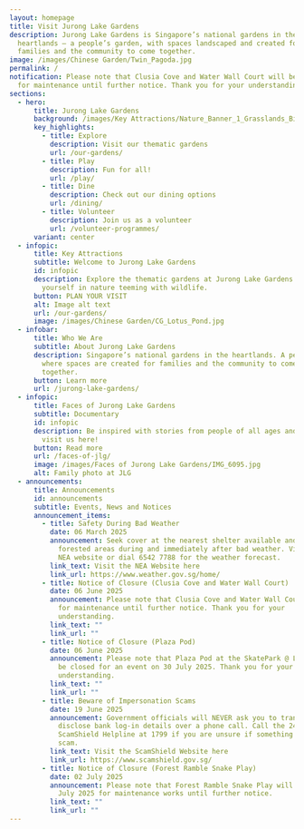 ```yaml
---
layout: homepage
title: Visit Jurong Lake Gardens
description: Jurong Lake Gardens is Singapore’s national gardens in the
  heartlands – a people’s garden, with spaces landscaped and created for
  families and the community to come together.
image: /images/Chinese Garden/Twin_Pagoda.jpg
permalink: /
notification: Please note that Clusia Cove and Water Wall Court will be closed
  for maintenance until further notice. Thank you for your understanding.
sections:
  - hero:
      title: Jurong Lake Gardens
      background: /images/Key Attractions/Nature_Banner_1_Grasslands_Bird_Hide.jpg
      key_highlights:
        - title: Explore
          description: Visit our thematic gardens
          url: /our-gardens/
        - title: Play
          description: Fun for all!
          url: /play/
        - title: Dine
          description: Check out our dining options
          url: /dining/
        - title: Volunteer
          description: Join us as a volunteer
          url: /volunteer-programmes/
      variant: center
  - infopic:
      title: Key Attractions
      subtitle: Welcome to Jurong Lake Gardens
      id: infopic
      description: Explore the thematic gardens at Jurong Lake Gardens. Immerse
        yourself in nature teeming with wildlife.
      button: PLAN YOUR VISIT
      alt: Image alt text
      url: /our-gardens/
      image: /images/Chinese Garden/CG_Lotus_Pond.jpg
  - infobar:
      title: Who We Are
      subtitle: About Jurong Lake Gardens
      description: Singapore’s national gardens in the heartlands. A people’s garden,
        where spaces are created for families and the community to come
        together.
      button: Learn more
      url: /jurong-lake-gardens/
  - infopic:
      title: Faces of Jurong Lake Gardens
      subtitle: Documentary
      id: infopic
      description: Be inspired with stories from people of all ages and cultures that
        visit us here!
      button: Read more
      url: /faces-of-jlg/
      image: /images/Faces of Jurong Lake Gardens/IMG_6095.jpg
      alt: Family photo at JLG
  - announcements:
      title: Announcements
      id: announcements
      subtitle: Events, News and Notices
      announcement_items:
        - title: Safety During Bad Weather
          date: 06 March 2025
          announcement: Seek cover at the nearest shelter available and avoid entering
            forested areas during and immediately after bad weather. Visit the
            NEA website or dial 6542 7788 for the weather forecast.
          link_text: Visit the NEA Website here
          link_url: https://www.weather.gov.sg/home/
        - title: Notice of Closure (Clusia Cove and Water Wall Court)
          date: 06 June 2025
          announcement: Please note that Clusia Cove and Water Wall Court will be closed
            for maintenance until further notice. Thank you for your
            understanding.
          link_text: ""
          link_url: ""
        - title: Notice of Closure (Plaza Pod)
          date: 06 June 2025
          announcement: Please note that Plaza Pod at the SkatePark @ Lakeside Garden will
            be closed for an event on 30 July 2025. Thank you for your
            understanding.
          link_text: ""
          link_url: ""
        - title: Beware of Impersonation Scams
          date: 19 June 2025
          announcement: Government officials will NEVER ask you to transfer money or
            disclose bank log-in details over a phone call. Call the 24/7
            ScamShield Helpline at 1799 if you are unsure if something is a
            scam.
          link_text: Visit the ScamShield Website here
          link_url: https://www.scamshield.gov.sg/
        - title: Notice of Closure (Forest Ramble Snake Play)
          date: 02 July 2025
          announcement: Please note that Forest Ramble Snake Play will be closed from 7th
            July 2025 for maintenance works until further notice.
          link_text: ""
          link_url: ""
---
```

